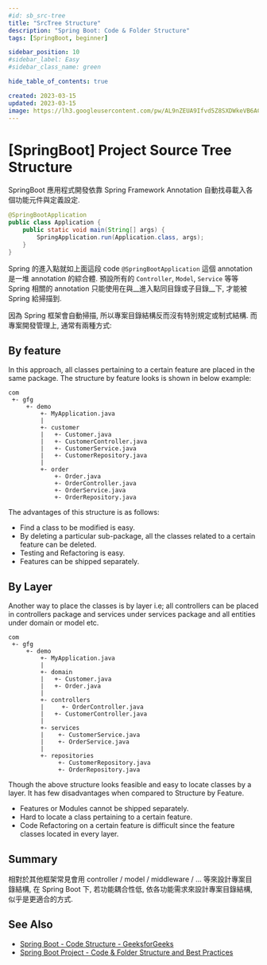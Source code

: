 ```yaml
---
#id: sb_src-tree
title: "SrcTree Structure"
description: "Spring Boot: Code & Folder Structure"
tags: [SpringBoot, beginner]

sidebar_position: 10
#sidebar_label: Easy
#sidebar_class_name: green

hide_table_of_contents: true

created: 2023-03-15
updated: 2023-03-15
image: https://lh3.googleusercontent.com/pw/AL9nZEUA9Ifvd5Z8SXDWkeVB6AC4MPGwnXaL6kBXNPoXwOQQ2jOcZ1Jw_0p8TKK8C3ZX0e67_FOY15eDrm7aaXSQJcKtoUzC80SAQEHsaBy6qS2AqNNs5VUFNXBKm439y_1wkvmDl-PnL8ReojnIumNlEvOXBg=w800-no?authuser=0
---
```


[SpringBoot] Project Source Tree Structure
==========================================

SpringBoot 應用程式開發依靠 Spring Framework Annotation 自動找尋載入各個功能元件與定義設定. 

```java title="Application.java"
@SpringBootApplication
public class Application {
	public static void main(String[] args) {
		SpringApplication.run(Application.class, args);
	}
}
```

Spring 的進入點就如上面這段 code `@SpringBootApplication` 這個 annotation 是一堆 annotation 的綜合體.
預設所有的 `Controller`, `Model`, `Service` 等等 Spring 相關的 annotation 只能使用在與__進入點同目錄或子目錄__下, 才能被 Spring 給掃描到.

因為 Spring 框架會自動掃描, 所以專案目錄結構反而沒有特別規定或制式結構. 
而專案開發管理上, 通常有兩種方式:


By feature
----------

In this approach, all classes pertaining to a certain feature are placed in the same package. 
The structure by feature looks is shown in below example:

```
com
 +- gfg
     +- demo
         +- MyApplication.java
         |
         +- customer
         |   +- Customer.java
         |   +- CustomerController.java
         |   +- CustomerService.java
         |   +- CustomerRepository.java
         |
         +- order
             +- Order.java
             +- OrderController.java
             +- OrderService.java
             +- OrderRepository.java
```
The advantages of this structure is as follows: 

- Find a class to be modified is easy.
- By deleting a particular sub-package, all the classes related to a certain feature can be deleted.
- Testing and Refactoring is easy.
- Features can be shipped separately.


By Layer
--------

Another way to place the classes is by layer i.e; all controllers can be placed in controllers package and services under services package and all entities under domain or model etc.

```
com
 +- gfg
     +- demo
         +- MyApplication.java
         |
         +- domain
         |   +- Customer.java
         |   +- Order.java
         |
         +- controllers
         |     +- OrderController.java
         |   +- CustomerController.java
         |
         +- services
         |    +- CustomerService.java
         |    +- OrderService.java
         |
         +- repositories
              +- CustomerRepository.java
              +- OrderRepository.java    
```              
Though the above structure looks feasible and easy to locate classes by a layer. 
It has few disadvantages when compared to Structure by Feature. 

- Features or Modules cannot be shipped separately.
- Hard to locate a class pertaining to a certain feature.
- Code Refactoring on a certain feature is difficult since the feature classes located in every layer.


Summary
-------

相對於其他框架常見會用 controller / model / middleware / ... 等來設計專案目錄結構, 
在 Spring Boot 下, 若功能耦合性低, 依各功能需求來設計專案目錄結構, 似乎是更適合的方式.



See Also
--------

- [Spring Boot - Code Structure - GeeksforGeeks](https://www.geeksforgeeks.org/spring-boot-code-structure/)
- [Spring Boot Project - Code & Folder Structure and Best Practices](https://studygyaan.com/spring-boot/spring-boot-project-folder-structure-and-best-practices)

